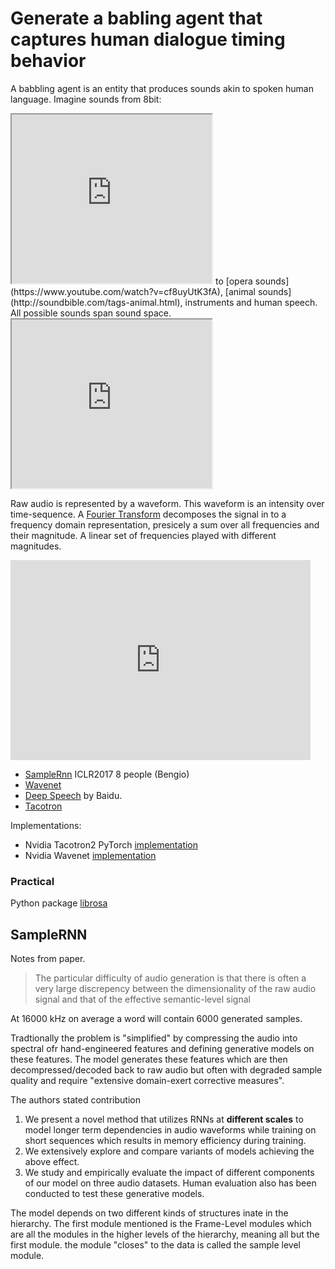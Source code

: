 # Generate a babling agent that captures human dialogue timing behavior


A babbling agent is an entity that produces sounds akin to spoken human language. Imagine sounds from 8bit:
<iframe width="320" height="270"
src="https://www.youtube.com/embed/PnjB5OTn00g?list=PLE44EA8AF6F095EB3" frameborder="90"
allow="autoplay; encrypted-media" allowfullscreen></iframe>
to [opera sounds](https://www.youtube.com/watch?v=cf8uyUtK3fA), [animal
sounds](http://soundbible.com/tags-animal.html), instruments and human speech. All
possible sounds span sound space. 
<iframe width="320" height="270"
src="https://s3.envato.com/h264-video-previews/87821136-dccf-4270-a5a3-57f6cca7fde8/20404750.mp4" frameborder="90"
allow="autoplay; encrypted-media" allowfullscreen></iframe>

Raw audio is represented by a waveform. This waveform is an intensity over time-sequence.  A [Fourier Transform](https://en.wikipedia.org/wiki/Fourier_transform) decomposes the signal in to a frequency domain representation, presicely a sum over all frequencies and their magnitude.  A linear set of frequencies played with different magnitudes.

<iframe width="480" height="320" src="https://www.youtube.com/embed/spUNpyF58BY?ecver=1" frameborder="0" allow="autoplay; encrypted-media" allowfullscreen></iframe>







* [SampleRnn](https://arxiv.org/abs/1612.07837) ICLR2017 8 people (Bengio) 
* [Wavenet](https://arxiv.org/pdf/1609.03499.pdf)
* [Deep Speech](https://arxiv.org/pdf/1412.5567.pdf) by Baidu. 
* [Tacotron](https://arxiv.org/abs/1703.10135)

Implementations:
* Nvidia Tacotron2 PyTorch [implementation](https://github.com/NVIDIA/tacotron2)
* Nvidia Wavenet [implementation](https://github.com/NVIDIA/nv-wavenet)


### Practical 
Python package [librosa](https://github.com/librosa/librosa)

## SampleRNN

Notes from paper.

> The particular difficulty of audio generation is that there is often a very large
> discrepency between the dimensionality of the raw audio signal and that of the effective
> semantic-level signal

At 16000 kHz on average a word will contain 6000 generated samples.

Tradtionally the problem is "simplified" by compressing the audio into spectral ofr
hand-engineered features and defining generative models on these features. The model
generates these features which are then decompressed/decoded back to raw audio but often
with degraded sample quality and require "extensive domain-exert corrective measures".

The authors stated contribution
1. We present a novel method that utilizes RNNs at <strong>different scales</strong>  to model longer term dependencies in audio waveforms while training on short sequences which results in memory efficiency during training.
2. We extensively explore and compare variants of models achieving the above effect.
3. We study and empirically evaluate the impact of different components of our model on three audio datasets. Human evaluation also has been conducted to test these generative models.


The model depends on two different kinds of structures inate in the hierarchy. The first
module mentioned is the Frame-Level modules which are all the modules in the higher levels
of the hierarchy, meaning all but the first module. the module "closes" to the data is
called the sample level module.


